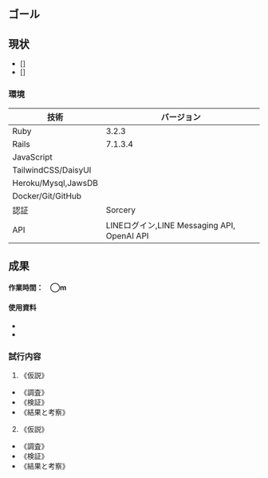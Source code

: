 ## ゴール

## 現状
<!--タスク分解（何ができて、何ができてないかを可視化）-->
- []
- []
### 環境
| 技術 | バージョン |
| -- | -- |
| Ruby | 3.2.3 |
| Rails | 7.1.3.4 |
| JavaScript | |
| TailwindCSS/DaisyUI | |
| Heroku/Mysql,JawsDB | |
| Docker/Git/GitHub | |
| 認証 | Sorcery | |
| API | LINEログイン,LINE Messaging API, OpenAI API |

## 成果
<!--現状から持ってきて、ToDo更新して考察-->
#### 作業時間：　◯m
#### 使用資料
- []()
- []()

### 試行内容
<!--仮説→調査→検証→結果と考察-->
1. 《仮説》
  - 《調査》
  - 《検証》
  - 《結果と考察》
2. 《仮説》
  - 《調査》
  - 《検証》
  - 《結果と考察》